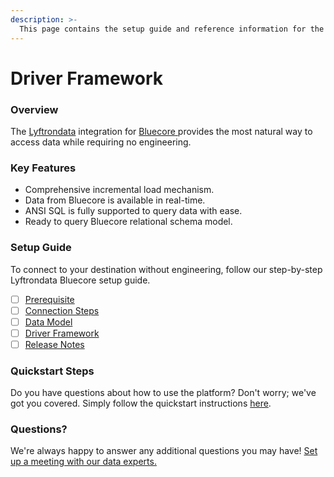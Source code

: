 ```yaml
---
description: >-
  This page contains the setup guide and reference information for the Bluecore source connector.
---
```


# Driver Framework

### Overview

The [Lyftrondata](https://www.lyftrondata.com/) integration for [Bluecore](https://www.lyftrondata.com/integration/bluecore/)[ ](https://www.lyftrondata.com/integration/bluecore/)provides the most natural way to access data while requiring no engineering.

### Key Features

* Comprehensive incremental load mechanism.
* Data from Bluecore is available in real-time.&#x20;
* ANSI SQL is fully supported to query data with ease.
* Ready to query Bluecore relational schema model.

### Setup Guide

To connect to your destination without engineering, follow our step-by-step Lyftrondata Bluecore setup guide.

* [ ] [Prerequisite](../../marketing-analytics/bluecore/prerequisite.md)
* [ ] [Connection Steps](../../marketing-analytics/bluecore/connection-steps.md)
* [ ] [Data Model](../../marketing-analytics/bluecore/data-model/)
* [ ] [Driver Framework](../../marketing-analytics/bluecore/driver-framework/)
* [ ] [Release Notes](../../marketing-analytics/bluecore/release-notes.md)

### Quickstart Steps

Do you have questions about how to use the platform? Don't worry; we've got you covered. Simply follow the quickstart instructions [here](../../../quickstart-steps.md).

### Questions? <a href="#questions" id="questions"></a>

We're always happy to answer any additional questions you may have! [Set up a meeting with our data experts.](https://www.lyftrondata.com/book-a-meeting/)


